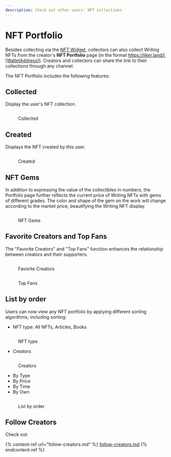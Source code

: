 ```yaml
---
description: Check out other users' NFT collections
---
```


# NFT Portfolio

Besides collecting via the [NFT Widget](nft-widget.md), collectors can also collect Writing NFTs from the creator's **NFT Portfolio** page (in the format https://liker.land/\[WalletAddress]). Creators and collectors can share the link to their collections through any channel.

The NFT Portfolio includes the following features:

## Collected

Display the user's NFT collection.

<figure><img src="../../../.gitbook/assets/NFT Portfolio Collected-en.png" alt=""><figcaption><p>Collected</p></figcaption></figure>

## Created

Displays the NFT created by this user.

<figure><img src="../../../.gitbook/assets/NFT Portfolio Created-en.png" alt=""><figcaption><p>Created</p></figcaption></figure>

## NFT Gems

In addition to expressing the value of the collectibles in numbers, the Portfolio page further reflects the current price of Writing NFTs with gems of different grades. The color and shape of the gem on the work will change according to the market price, beautifying the Writing NFT display.

<figure><img src="../../../.gitbook/assets/NFT Portfolio 2.png" alt=""><figcaption><p>NFT Gems</p></figcaption></figure>

## Favorite Creators and Top Fans

The "Favorite Creators" and "Top Fans" function enhances the relationship between creators and their supporters.

<figure><img src="../../../.gitbook/assets/NFT Portfolio 7-en.png" alt=""><figcaption><p>Favorite Creators</p></figcaption></figure>

<figure><img src="../../../.gitbook/assets/NFT Portfolio 3-en.png" alt=""><figcaption><p>Top Fans</p></figcaption></figure>

## List by order

Users can now view any NFT portfolio by applying different sorting algorithms, including sorting:

* NFT type: All NFTs, Articles, Books

<figure><img src="../../../.gitbook/assets/NFT Portfolio 5-en.png" alt=""><figcaption><p>NFT type</p></figcaption></figure>

* Creators

<figure><img src="../../../.gitbook/assets/NFT Portfolio 6-en.png" alt=""><figcaption><p>Creators</p></figcaption></figure>

* By Type
* By Price
* By Time
* By Own

<figure><img src="../../../.gitbook/assets/NFT Portfolio 4-en.png" alt=""><figcaption><p>List by order</p></figcaption></figure>

## Follow Creators

Check out:

{% content-ref url="follow-creators.md" %}
[follow-creators.md](follow-creators.md)
{% endcontent-ref %}
